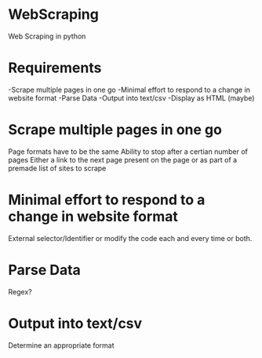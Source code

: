 # WebScraping
Web Scraping in python

# Requirements
-Scrape multiple pages in one go
-Minimal effort to respond to a change in website format
-Parse Data
-Output into text/csv
-Display as HTML (maybe)

# Scrape multiple pages in one go
Page formats have to be the same
Ability to stop after a certian number of pages
Either a link to the next page present on the page or as part of a premade list of sites to scrape

# Minimal effort to respond to a change in website format
External selector/Identifier or modify the code each and every time
or both.

# Parse Data
Regex?

# Output into text/csv
Determine an appropriate format
